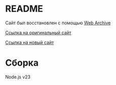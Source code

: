 # README

Сайт был восстановлен с помощью [Web Archive](https://web.archive.org/)

[Ссылка на оригинальный сайт](http://2sql.ru/)

[Ссылка на новый сайт](https://darksandr.github.io/2sql/)

# Сборка
Node.js v23
